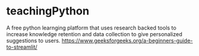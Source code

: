 # teachingPython
A free python learnging platform that uses research backed tools to increase knowledge retention and data collection to give personalized suggestions to users.
https://www.geeksforgeeks.org/a-beginners-guide-to-streamlit/
